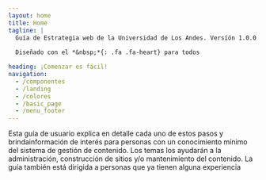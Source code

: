 ```yaml
---
layout: home
title: Home
tagline: |
  Guía de Estrategia web de la Universidad de Los Andes. Versión 1.0.0.
  
  Diseñado con el *&nbsp;*{: .fa .fa-heart} para todos

heading: ¡Comenzar es fácil!
navigation:
  - /componentes
  - /landing
  - /colores
  - /basic_page
  - /menu_footer
---
```


Esta guía de usuario explica en detalle cada uno de estos pasos y brindainformación de interés para personas con un conocimiento mínimo del sistema de gestión de contenido. 
Los temas los ayudarán a la administración, construcción de sitios y/o mantenimiento del contenido. La guía también está dirigida a personas que ya tienen alguna experiencia